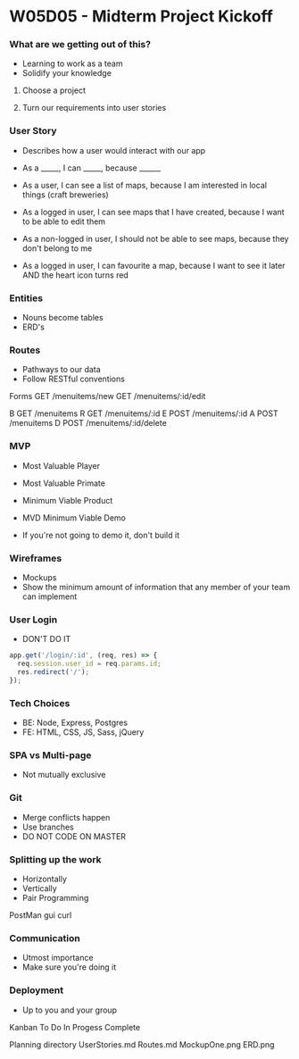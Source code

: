 # W05D05 - Midterm Project Kickoff

### What are we getting out of this?
* Learning to work as a team
* Solidify your knowledge

1. Choose a project

2. Turn our requirements into user stories

### User Story
* Describes how a user would interact with our app
* As a _____, I can _____, because ______
* As a user, I can see a list of maps, because I am interested in local things (craft breweries)
* As a logged in user, I can see maps that I have created, because I want to be able to edit them
* As a non-logged in user, I should not be able to see maps, because they don't belong to me

* As a logged in user, I can favourite a map, because I want to see it later AND the heart icon turns red

### Entities
* Nouns become tables
* ERD's

### Routes
* Pathways to our data
* Follow RESTful conventions

Forms
GET /menuitems/new
GET /menuitems/:id/edit

B  GET  /menuitems
R  GET  /menuitems/:id
E  POST /menuitems/:id
A  POST /menuitems
D  POST /menuitems/:id/delete

### MVP
* Most Valuable Player
* Most Valuable Primate
* Minimum Viable Product

* MVD Minimum Viable Demo
* If you're not going to demo it, don't build it

### Wireframes
* Mockups
* Show the minimum amount of information that any member of your team can implement

### User Login
* DON'T DO IT

```js
app.get('/login/:id', (req, res) => {
  req.session.user_id = req.params.id;
  res.redirect('/');
});
```

### Tech Choices
* BE: Node, Express, Postgres
* FE: HTML, CSS, JS, Sass, jQuery

### SPA vs Multi-page
* Not mutually exclusive

### Git
* Merge conflicts happen
* Use branches
* DO NOT CODE ON MASTER

### Splitting up the work
* Horizontally
* Vertically
* Pair Programming

PostMan gui curl

### Communication
* Utmost importance
* Make sure you're doing it

### Deployment
* Up to you and your group

Kanban
To Do
In Progess
Complete

Planning directory
UserStories.md
Routes.md
MockupOne.png
ERD.png






# 
